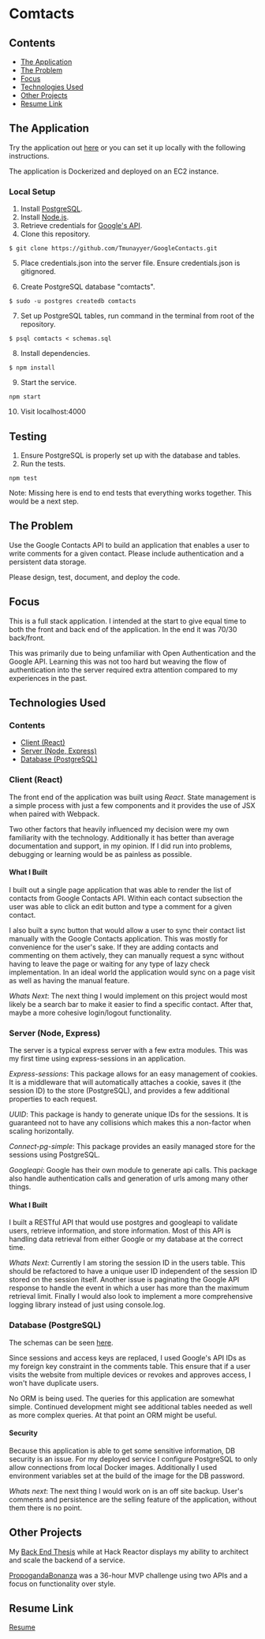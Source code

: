 # Comtacts

## Contents

- [The Application](#the-application)
- [The Problem](#the-problem)
- [Focus](#focus)
- [Technologies Used](#technologies-used)
- [Other Projects](#other-projects)
- [Resume Link](https://drive.google.com/file/d/1oKEIO_sYNlVbdhj42BXKSp0OlJ2tHf0a/view?usp=sharing)

## The Application

Try the application out [here](http://ec2-18-216-92-85.us-east-2.compute.amazonaws.com) or you can set it up locally with the following instructions.

The application is Dockerized and deployed on an EC2 instance.

### Local Setup

1. Install [PostgreSQL](https://www.postgresql.org/).
2. Install [Node.js](https://nodejs.org/en/).
3. Retrieve credentials for [Google's API](https://console.developers.google.com).
4. Clone this repository.

```
$ git clone https://github.com/Tmunayyer/GoogleContacts.git
```

5. Place credentials.json into the server file. Ensure credentials.json is gitignored.

6. Create PostgreSQL database "comtacts".

```
$ sudo -u postgres createdb comtacts
```

7. Set up PostgreSQL tables, run command in the terminal from root of the repository.

```
$ psql comtacts < schemas.sql
```

8. Install dependencies.

```
$ npm install
```

9. Start the service.

```
npm start
```

10. Visit localhost:4000

## Testing

1. Ensure PostgreSQL is properly set up with the database and tables.
2. Run the tests.

```
npm test
```

Note: Missing here is end to end tests that everything works together. This would be a next step.

## The Problem

Use the Google Contacts API to build an application that enables a user to write comments for a given contact. Please include authentication and a persistent data storage.

Please design, test, document, and deploy the code.

## Focus

This is a full stack application. I intended at the start to give equal time to both the front and back end of the application. In the end it was 70/30 back/front.

This was primarily due to being unfamiliar with Open Authentication and the Google API. Learning this was not too hard but weaving the flow of authentication into the server required extra attention compared to my experiences in the past.

## Technologies Used

### Contents

- [Client (React)](<#client-(react)>)
- [Server (Node, Express)](<#server-(node,-express)>)
- [Database (PostgreSQL)](<#database-(postgresql)>)

### Client (React)

The front end of the application was built using _React_. State management is a simple process with just a few components and it provides the use of JSX when paired with Webpack.

Two other factors that heavily influenced my decision were my own familiarity with the technology. Additionally it has better than average documentation and support, in my opinion. If I did run into problems, debugging or learning would be as painless as possible.

#### What I Built

I built out a single page application that was able to render the list of contacts from Google Contacts API. Within each contact subsection the user was able to click an edit button and type a comment for a given contact.

I also built a sync button that would allow a user to sync their contact list manually with the Google Contacts application. This was mostly for convenience for the user's sake. If they are adding contacts and commenting on them actively, they can manually request a sync without having to leave the page or waiting for any type of lazy check implementation. In an ideal world the application would sync on a page visit as well as having the manual feature.

_Whats Next_: The next thing I would implement on this project would most likely be a search bar to make it easier to find a specific contact. After that, maybe a more cohesive login/logout functionality.

### Server (Node, Express)

The server is a typical express server with a few extra modules. This was my first time using express-sessions in an application.

_Express-sessions_: This package allows for an easy management of cookies. It is a middleware that will automatically attaches a cookie, saves it (the session ID) to the store (PostgreSQL), and provides a few additional properties to each request.

_UUID_: This package is handy to generate unique IDs for the sessions. It is guaranteed not to have any collisions which makes this a non-factor when scaling horizontally.

_Connect-pg-simple_: This package provides an easily managed store for the sessions using PostgreSQL.

_Googleapi_: Google has their own module to generate api calls. This package also handle authentication calls and generation of urls among many other things.

#### What I Built

I built a RESTful API that would use postgres and googleapi to validate users, retrieve information, and store information. Most of this API is handling data retrieval from either Google or my database at the correct time.

_Whats Next_: Currently I am storing the session ID in the users table. This should be refactored to have a unique user ID independent of the session ID stored on the session itself. Another issue is paginating the Google API response to handle the event in which a user has more than the maximum retrieval limit. Finally I would also look to implement a more comprehensive logging library instead of just using console.log.

### Database (PostgreSQL)

The schemas can be seen [here](https://github.com/Tmunayyer/GoogleContacts/blob/master/schemas.sql).

Since sessions and access keys are replaced, I used Google's API IDs as my foreign key constraint in the comments table. This ensure that if a user visits the website from multiple devices or revokes and approves access, I won't have duplicate users.

No ORM is being used. The queries for this application are somewhat simple. Continued development might see additional tables needed as well as more complex queries. At that point an ORM might be useful.

#### Security

Because this application is able to get some sensitive information, DB security is an issue. For my deployed service I configure PostgreSQL to only allow connections from local Docker images. Additionally I used environment variables set at the build of the image for the DB password.

_Whats next_: The next thing I would work on is an off site backup. User's comments and persistence are the selling feature of the application, without them there is no point.

## Other Projects

My [Back End Thesis](https://github.com/Tmunayyer/Listing-Details-Sidebar) while at Hack Reactor displays my ability to architect and scale the backend of a service.

[PropogandaBonanza](https://github.com/Tmunayyer/propogandaBonanza) was a 36-hour MVP challenge using two APIs and a focus on functionality over style.

## Resume Link

[Resume](https://drive.google.com/file/d/1oKEIO_sYNlVbdhj42BXKSp0OlJ2tHf0a/view?usp=sharing)
